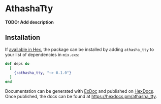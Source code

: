 # AthashaTty

**TODO: Add description**

## Installation

If [available in Hex](https://hex.pm/docs/publish), the package can be installed
by adding `athasha_tty` to your list of dependencies in `mix.exs`:

```elixir
def deps do
  [
    {:athasha_tty, "~> 0.1.0"}
  ]
end
```

Documentation can be generated with [ExDoc](https://github.com/elixir-lang/ex_doc)
and published on [HexDocs](https://hexdocs.pm). Once published, the docs can
be found at <https://hexdocs.pm/athasha_tty>.

